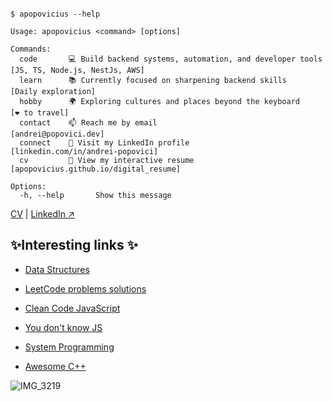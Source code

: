 <pre><code>
$ apopovicius --help

Usage: apopovicius &lt;command&gt; [options]

Commands:
  code       💻 Build backend systems, automation, and developer tools  [JS, TS, Node.js, NestJs, AWS]
  learn      📚 Currently focused on sharpening backend skills          [Daily exploration]
  hobby      🌍 Exploring cultures and places beyond the keyboard       [❤️ to travel]
  contact    📫 Reach me by email                                       [andrei@popovici.dev]
  connect    💼 Visit my LinkedIn profile                               [linkedin.com/in/andrei-popovici]
  cv         🧥 View my interactive resume                              [apopovicius.github.io/digital_resume]

Options:
  -h, --help       Show this message
</code></pre>

[CV](https://apopovicius.github.io/digital_resume/) | [LinkedIn ↗](https://www.linkedin.com/in/andrei-popovici/)


<!---
apopovicius/apopovicius is a ✨ special ✨ repository because its `README.md` (this file) appears on your GitHub profile.
You can click the Preview link to take a look at your changes.
--->

## ✨Interesting links ✨

* [Data Structures](https://github.com/apopovicius/Data_Structure_and_Algorithms_Library)

* [LeetCode problems solutions](https://github.com/apopovicius/LeetCode_problems_solution)

* [Clean Code JavaScript](https://github.com/apopovicius/clean-code-javascript)

* [You don't know JS](https://github.com/getify/You-Dont-Know-JS)

* [System Programming](https://github.com/angrave/SystemProgramming/wiki)

* [Awesome C++](https://github.com/fffaraz/awesome-cpp)

![IMG_3219](https://user-images.githubusercontent.com/27801577/171295756-aa3044d4-ff8a-4588-b0e8-7cac02c12546.JPEG)
